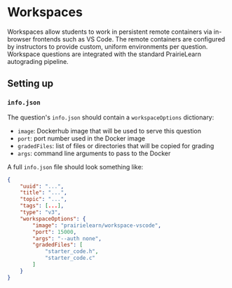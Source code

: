 # Workspaces

Workspaces allow students to work in persistent remote containers via in-browser frontends such as VS Code. The remote containers are configured by instructors to provide custom, uniform environments per question. Workspace questions are integrated with the standard PrairieLearn autograding pipeline.

## Setting up

### `info.json`

The question's `info.json` should contain a `workspaceOptions` dictionary:

* `image`: Dockerhub image that will be used to serve this question
* `port`: port number used in the Docker image
* `gradedFiles`: list of files or directories that will be copied for grading
* `args`: command line arguments to pass to the Docker

A full `info.json` file should look something like:

```json
{
    "uuid": "...",
    "title": "...",
    "topic": "...",
    "tags": [...],
    "type": "v3",
    "workspaceOptions": {
        "image": "prairielearn/workspace-vscode",
        "port": 15000,
        "args": "--auth none",
        "gradedFiles": [
            "starter_code.h",
            "starter_code.c"
        ]
    }
}
```
